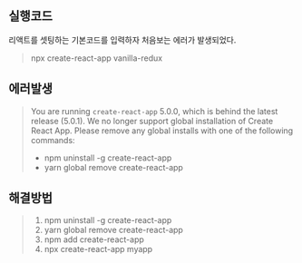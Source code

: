 ## 실행코드
리액트를 셋팅하는 기본코드를 입력하자 처음보는 에러가 발생되었다.
>npx create-react-app vanilla-redux

## 에러발생
>You are running `create-react-app` 5.0.0, which is behind the latest release (5.0.1).
>We no longer support global installation of Create React App.
>Please remove any global installs with one of the following commands:
>- npm uninstall -g create-react-app
>- yarn global remove create-react-app

## 해결방법
>1. npm uninstall -g create-react-app
>2. yarn global remove create-react-app
>3. npm add create-react-app
>4. npx create-react-app myapp
